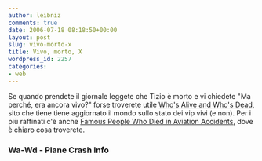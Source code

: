 ```yaml
---
author: leibniz
comments: true
date: 2006-07-18 08:18:50+00:00
layout: post
slug: vivo-morto-x
title: Vivo, morto, X
wordpress_id: 2257
categories:
- web
---
```


Se quando prendete il giornale leggete che Tizio è morto e vi chiedete "Ma perché, era ancora vivo?" forse troverete utile [Who's Alive and Who's Dead](http://www.wa-wd.com/), sito che tiene tiene aggiornato il mondo sullo stato dei vip vivi (e non). Per i più raffinati c'è anche [Famous People Who Died in Aviation Accidents](http://www.planecrashinfo.com/famous.htm), dove è chiaro cosa troverete.

### Wa-Wd -  Plane Crash Info
